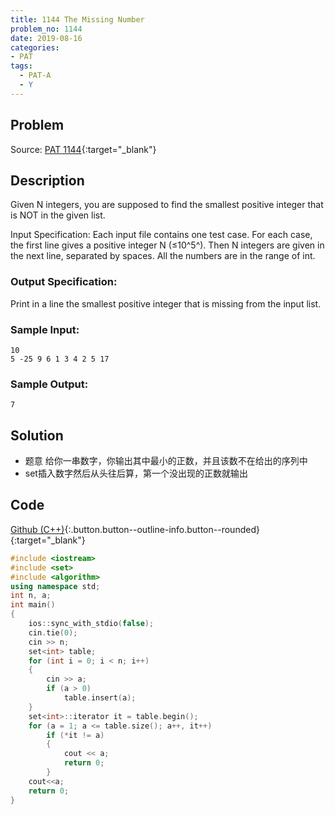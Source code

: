 ```yaml
---
title: 1144 The Missing Number
problem_no: 1144
date: 2019-08-16
categories:
- PAT
tags:
  - PAT-A
  - Y
---
```


<!--more-->

## Problem

Source: [PAT 1144](){:target="_blank"}

## Description

Given N integers, you are supposed to find the smallest positive integer that is NOT in the given list.

Input Specification:
Each input file contains one test case. For each case, the first line gives a positive integer N (≤10^5^). Then N
integers are given in the next line, separated by spaces. All the numbers are in the range of int.

### Output Specification:

Print in a line the smallest positive integer that is missing from the input list.

### Sample Input:

```text
10
5 -25 9 6 1 3 4 2 5 17
```

### Sample Output:

```text
7
```

## Solution

- 题意 给你一串数字，你输出其中最小的正数，并且该数不在给出的序列中
- set插入数字然后从头往后算，第一个没出现的正数就输出

## Code

[Github (C++)](https://github.com/Alomerry/algorithm/blob/master/pat/a/){:.button.button--outline-info.button--rounded}{:target="_blank"}


```cpp
#include <iostream>
#include <set>
#include <algorithm>
using namespace std;
int n, a;
int main()
{
    ios::sync_with_stdio(false);
    cin.tie(0);
    cin >> n;
    set<int> table;
    for (int i = 0; i < n; i++)
    {
        cin >> a;
        if (a > 0)
            table.insert(a);
    }
    set<int>::iterator it = table.begin();
    for (a = 1; a <= table.size(); a++, it++)
        if (*it != a)
        {
            cout << a;
            return 0;
        }
    cout<<a;
    return 0;
}
```
